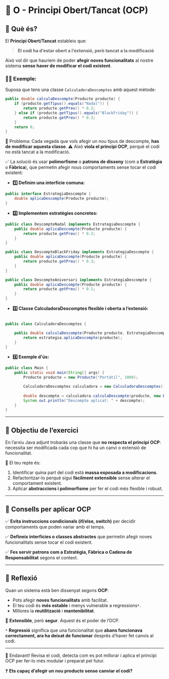 # 🚪 O - Principi Obert/Tancat (OCP)

## 🧠 Què és?

El **Principi Obert/Tancat** estableix que:

> **El codi ha d’estar obert a l’extensió, però tancat a la modificació**

Això vol dir que hauríem de poder **afegir noves funcionalitats** al nostre sistema **sense haver de modificar el codi existent**.


### 👩‍🏫 **Exemple:**

Suposa que tens una classe `CalculadoraDescomptes` amb aquest mètode:

```java
public double calculaDescompte(Producte producte) {
    if (producte.getTipus().equals("Nadal")) {
        return producte.getPreu() * 0.2;
    } else if (producte.getTipus().equals("BlackFriday")) {
        return producte.getPreu() * 0.3;
    }
    return 0;
}
```
🔴 Problema: Cada vegada que vols afegir un nou tipus de descompte, **has de modificar aquesta classe**.
⚠️ Això **viola el principi OCP**, perquè el codi no està tancat a la modificació.


✅ La solució és usar **polimorfisme** o **patrons de disseny** (com a **Estratègia** o **Fàbrica**), que permetin afegir nous comportaments sense tocar el codi existent:

- **1️⃣ Definim una interfície comuna:**

```java
public interface EstrategiaDescompte {
    double aplicaDescompte(Producte producte);
}
```
- **2️⃣ Implementem estratègies concretes:**

```java
public class DescompteNadal implements EstrategiaDescompte {
    public double aplicaDescompte(Producte producte) {
        return producte.getPreu() * 0.2;
    }
}

public class DescompteBlackFriday implements EstrategiaDescompte {
    public double aplicaDescompte(Producte producte) {
        return producte.getPreu() * 0.3;
    }
}

public class DescompteAniversari implements EstrategiaDescompte {
    public double aplicaDescompte(Producte producte) {
        return producte.getPreu() * 0.1;
    }
}

```
- **3️⃣ Classe CalculadoraDescomptes flexible i oberta a l’extensió:**

```java

public class CalculadoraDescomptes {

    public double calculaDescompte(Producte producte, EstrategiaDescompte estrategia) {
        return estrategia.aplicaDescompte(producte);
    }
}
````
- **4️⃣ Exemple d'ús:**

```java
public class Main {
    public static void main(String[] args) {
        Producte producte = new Producte("Portàtil", 1000);

        CalculadoraDescomptes calculadora = new CalculadoraDescomptes();
 
        double descompte = calculadora.calculaDescompte(producte, new DescompteNadal());
        System.out.println("Descompte aplicat: " + descompte);
    }
}
```
---

## 🎯 Objectiu de l’exercici

En l’arxiu Java adjunt trobaràs una classe que **no respecta el principi OCP**: necessita ser modificada cada cop que hi ha un canvi o extensió de funcionalitat.

🔧 El teu repte és:

1. Identificar quina part del codi està **massa exposada a modificacions**.
2. Refactoritzar-lo perquè sigui **fàcilment extensible** sense alterar el comportament existent.
3. Aplicar **abstraccions i polimorfisme** per fer el codi més flexible i robust.

---

## 📌 Consells per aplicar OCP

✅ **Evita instruccions condicionals (if/else, switch)** per decidir comportaments que poden variar amb el temps.

✅ **Defineix interfícies o classes abstractes** que permetin afegir noves funcionalitats sense tocar el codi existent.

✅ **Fes servir patrons com a Estratègia, Fàbrica o Cadena de Responsabilitat** segons el context.

---


## 💬 Reflexió

Quan un sistema està ben dissenyat segons **OCP**:
- Pots afegir **noves funcionalitats** amb facilitat.
- El teu codi és **més estable** i menys vulnerable a regressions`*`.
- Millores la **reutilització** i **mantenibilitat**.

🔁 **Extensible**, però **segur**. Aquest és el poder de l’OCP. 

`*` **Regressió** significa que una funcionalitat que **abans funcionava correctament, ara ha deixat de funcionar** després d’haver fet canvis al codi.

---

🚀 Endavant! Revisa el codi, detecta com es pot millorar i aplica el principi OCP per fer-lo més modular i preparat pel futur.

❓ **Ets capaç d’afegir un nou producte sense canviar el codi?** 


